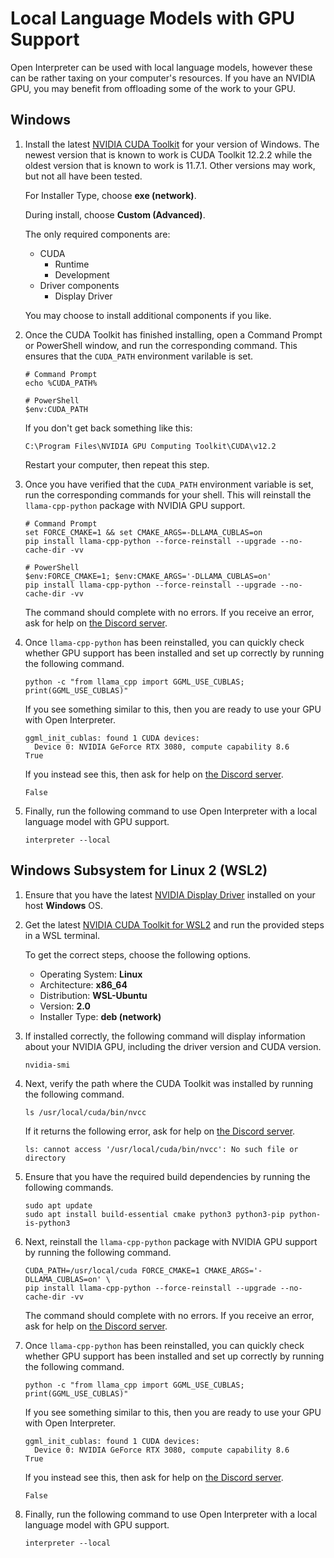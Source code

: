 # Local Language Models with GPU Support

Open Interpreter can be used with local language models, however these can be
rather taxing on your computer's resources. If you have an NVIDIA GPU, you may
benefit from offloading some of the work to your GPU.

## Windows

1.  Install the latest [NVIDIA CUDA
    Toolkit](https://developer.nvidia.com/cuda-downloads) for your version of
    Windows. The newest version that is known to work is CUDA Toolkit 12.2.2
    while the oldest version that is known to work is 11.7.1. Other versions may
    work, but not all have been tested.

    For Installer Type, choose **exe (network)**.

    During install, choose **Custom (Advanced)**.

    The only required components are:

    - CUDA
      - Runtime
      - Development
    - Driver components
      - Display Driver

    You may choose to install additional components if you like.

2.  Once the CUDA Toolkit has finished installing, open a Command Prompt or
    PowerShell window, and run the corresponding command. This ensures that the
    `CUDA_PATH` environment varilable is set.

    ```
    # Command Prompt
    echo %CUDA_PATH%

    # PowerShell
    $env:CUDA_PATH
    ```

    If you don't get back something like this:

    ```
    C:\Program Files\NVIDIA GPU Computing Toolkit\CUDA\v12.2
    ```

    Restart your computer, then repeat this step.

3.  Once you have verified that the `CUDA_PATH` environment variable is set, run
    the corresponding commands for your shell. This will reinstall the
    `llama-cpp-python` package with NVIDIA GPU support.

    ```
    # Command Prompt
    set FORCE_CMAKE=1 && set CMAKE_ARGS=-DLLAMA_CUBLAS=on
    pip install llama-cpp-python --force-reinstall --upgrade --no-cache-dir -vv

    # PowerShell
    $env:FORCE_CMAKE=1; $env:CMAKE_ARGS='-DLLAMA_CUBLAS=on'
    pip install llama-cpp-python --force-reinstall --upgrade --no-cache-dir -vv
    ```

    The command should complete with no errors. If you receive an error, ask for
    help on [the Discord server](https://discord.gg/YG7APUyJ5).

4.  Once `llama-cpp-python` has been reinstalled, you can quickly check whether
    GPU support has been installed and set up correctly by running the following
    command.

    ```
    python -c "from llama_cpp import GGML_USE_CUBLAS; print(GGML_USE_CUBLAS)"
    ```

    If you see something similar to this, then you are ready to use your GPU
    with Open Interpreter.

    ```
    ggml_init_cublas: found 1 CUDA devices:
      Device 0: NVIDIA GeForce RTX 3080, compute capability 8.6
    True
    ```

    If you instead see this, then ask for help on [the Discord server](https://discord.gg/YG7APUyJ5).

    ```
    False
    ```

5.  Finally, run the following command to use Open Interpreter with a local
    language model with GPU support.

    ```
    interpreter --local
    ```

## Windows Subsystem for Linux 2 (WSL2)

1.  Ensure that you have the latest [NVIDIA Display
    Driver](https://www.nvidia.com/download/index.aspx) installed on your host
    **Windows** OS.
2.  Get the latest [NVIDIA CUDA Toolkit for
    WSL2](https://developer.nvidia.com/cuda-downloads) and run the provided
    steps in a WSL terminal.

    To get the correct steps, choose the following options.

    - Operating System: **Linux**
    - Architecture: **x86_64**
    - Distribution: **WSL-Ubuntu**
    - Version: **2.0**
    - Installer Type: **deb (network)**

3.  If installed correctly, the following command will display information about
    your NVIDIA GPU, including the driver version and CUDA version.

    ```
    nvidia-smi
    ```

4.  Next, verify the path where the CUDA Toolkit was installed by running the
    following command.

    ```
    ls /usr/local/cuda/bin/nvcc
    ```

    If it returns the following error, ask for help on [the Discord server](https://discord.gg/YG7APUyJ5).

    ```
    ls: cannot access '/usr/local/cuda/bin/nvcc': No such file or directory
    ```

5.  Ensure that you have the required build dependencies by running the
    following commands.

    ```
    sudo apt update
    sudo apt install build-essential cmake python3 python3-pip python-is-python3
    ```

6.  Next, reinstall the `llama-cpp-python` package with NVIDIA GPU support by
    running the following command.

    ```
    CUDA_PATH=/usr/local/cuda FORCE_CMAKE=1 CMAKE_ARGS='-DLLAMA_CUBLAS=on' \
    pip install llama-cpp-python --force-reinstall --upgrade --no-cache-dir -vv
    ```

    The command should complete with no errors. If you receive an error, ask for
    help on [the Discord server](https://discord.gg/YG7APUyJ5).

7.  Once `llama-cpp-python` has been reinstalled, you can quickly check whether
    GPU support has been installed and set up correctly by running the following
    command.

    ```
    python -c "from llama_cpp import GGML_USE_CUBLAS; print(GGML_USE_CUBLAS)"
    ```

    If you see something similar to this, then you are ready to use your GPU
    with Open Interpreter.

    ```
    ggml_init_cublas: found 1 CUDA devices:
      Device 0: NVIDIA GeForce RTX 3080, compute capability 8.6
    True
    ```

    If you instead see this, then ask for help on [the Discord server](https://discord.gg/YG7APUyJ5).

    ```
    False
    ```

8.  Finally, run the following command to use Open Interpreter with a local
    language model with GPU support.

    ```
    interpreter --local
    ```
